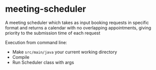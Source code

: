 # meeting-scheduler

A meeting scheduler which takes as input booking requests in specific format and returns a calendar with no overlapping appointments, giving priority to the submission time of each request

Execution from command line:

- Make `src/main/java` your current working directory
- Compile
- Run Scheduler class with args
